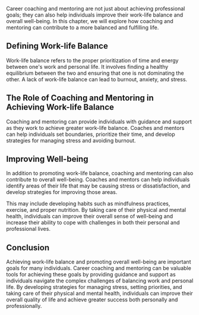
Career coaching and mentoring are not just about achieving professional goals; they can also help individuals improve their work-life balance and overall well-being. In this chapter, we will explore how coaching and mentoring can contribute to a more balanced and fulfilling life.

Defining Work-life Balance
--------------------------

Work-life balance refers to the proper prioritization of time and energy between one's work and personal life. It involves finding a healthy equilibrium between the two and ensuring that one is not dominating the other. A lack of work-life balance can lead to burnout, anxiety, and stress.

The Role of Coaching and Mentoring in Achieving Work-life Balance
-----------------------------------------------------------------

Coaching and mentoring can provide individuals with guidance and support as they work to achieve greater work-life balance. Coaches and mentors can help individuals set boundaries, prioritize their time, and develop strategies for managing stress and avoiding burnout.

Improving Well-being
--------------------

In addition to promoting work-life balance, coaching and mentoring can also contribute to overall well-being. Coaches and mentors can help individuals identify areas of their life that may be causing stress or dissatisfaction, and develop strategies for improving those areas.

This may include developing habits such as mindfulness practices, exercise, and proper nutrition. By taking care of their physical and mental health, individuals can improve their overall sense of well-being and increase their ability to cope with challenges in both their personal and professional lives.

Conclusion
----------

Achieving work-life balance and promoting overall well-being are important goals for many individuals. Career coaching and mentoring can be valuable tools for achieving these goals by providing guidance and support as individuals navigate the complex challenges of balancing work and personal life. By developing strategies for managing stress, setting priorities, and taking care of their physical and mental health, individuals can improve their overall quality of life and achieve greater success both personally and professionally.
